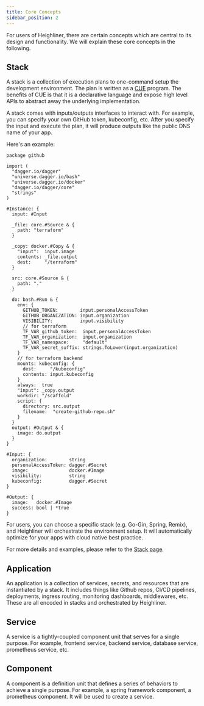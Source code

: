 ```yaml
---
title: Core Concepts
sidebar_position: 2
---
```


For users of Heighliner, there are certain concepts which are central to its design and functionality.
We will explain these core concepts in the following.

## Stack

A stack is a collection of execution plans to one-command setup the development environment.
The plan is written as a [CUE](https://cuelang.org/) program.
The benefits of CUE is that it is a declarative language and expose high level APIs to abstract away the underlying implementation.

A stack comes with inputs/outputs interfaces to interact with.
For example, you can specify your own GitHub token, kubeconfig, etc.
After you specify the input and execute the plan, it will produce outputs like the public DNS name of your app.

Here's an example:

```cue
package github

import (
  "dagger.io/dagger"
  "universe.dagger.io/bash"
  "universe.dagger.io/docker"
  "dagger.io/dagger/core"
  "strings"
)

#Instance: {
  input: #Input

  _file: core.#Source & {
    path: "terraform"
  }

  _copy: docker.#Copy & {
    "input":  input.image
    contents: _file.output
    dest:     "/terraform"
  }

  src: core.#Source & {
    path: "."
  }

  do: bash.#Run & {
    env: {
      GITHUB_TOKEN:        input.personalAccessToken
      GITHUB_ORGANIZATION: input.organization
      VISIBILITY:          input.visibility
      // for terraform
      TF_VAR_github_token:  input.personalAccessToken
      TF_VAR_organization:  input.organization
      TF_VAR_namespace:     "default"
      TF_VAR_secret_suffix: strings.ToLower(input.organization)
    }
    // for terraform backend
    mounts: kubeconfig: {
      dest:     "/kubeconfig"
      contents: input.kubeconfig
    }
    always:  true
    "input": _copy.output
    workdir: "/scaffold"
    script: {
      directory: src.output
      filename:  "create-github-repo.sh"
    }
  }
  output: #Output & {
    image: do.output
  }
}

#Input: {
  organization:        string
  personalAccessToken: dagger.#Secret
  image:               docker.#Image
  visibility:          string
  kubeconfig:          dagger.#Secret
}

#Output: {
  image:   docker.#Image
  success: bool | *true
}
```

For users, you can choose a specific stack (e.g. Go-Gin, Spring, Remix), and Heighliner will orchestrate the environment setup.
It will automatically optimize for your apps with cloud native best practice.

For more details and examples, please refer to the [Stack page](/docs/core_features/stack/).

## Application

An application is a collection of services, secrets, and resources that are instantiated by a stack.
It includes things like Github repos, CI/CD pipelines, deployments, ingress routing, monitoring dashboards, middlewares, etc.
These are all encoded in stacks and orchestrated by Heighliner.

## Service

A service is a tightly-coupled component unit that serves for a single purpose.
For example, frontend service, backend service, database service, prometheus service, etc.

## Component

A component is a definition unit that defines a series of behaviors to achieve a single purpose.
For example, a spring framework component, a prometheus component.
It will be used to create a service.
